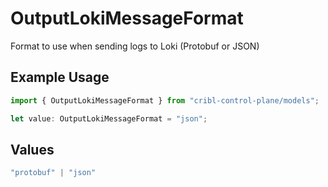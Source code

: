 # OutputLokiMessageFormat

Format to use when sending logs to Loki (Protobuf or JSON)

## Example Usage

```typescript
import { OutputLokiMessageFormat } from "cribl-control-plane/models";

let value: OutputLokiMessageFormat = "json";
```

## Values

```typescript
"protobuf" | "json"
```